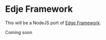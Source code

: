 Edje Framework
===============

This will be a NodeJS port of [Edge Framework](https://github.com/hrsetyono/edge).

Coming soon